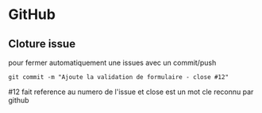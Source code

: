 # GitHub

## Cloture issue

pour fermer automatiquement une issues avec un commit/push

```shell
git commit -m "Ajoute la validation de formulaire - close #12"
```

#12 fait reference au numero de l'issue et close est un mot cle reconnu par github
